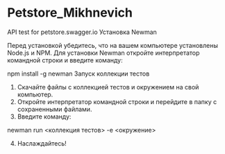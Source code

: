 # Petstore_Mikhnevich
API test for petstore.swagger.io
Установка Newman

Перед установкой убедитесь, что на вашем компьютере установлены Node.js и NPM.
Для установки Newman откройте интерпретатор командной строки и введите команду:

npm install -g newman
Запуск коллекции тестов

1. Скачайте файлы с коллекцией тестов и окружением на свой компьютер.
2. Откройте интерпретатор командной строки и перейдите в папку с сохраненными файлами.
3. Введите команду:

newman run <коллекция тестов> -e <окружение>

4. Наслаждайтесь!
